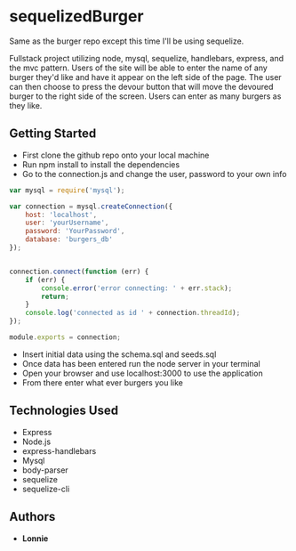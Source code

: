 # sequelizedBurger
Same as the burger repo except this time I'll be using sequelize.

Fullstack project utilizing node, mysql, sequelize, handlebars, express, and the mvc pattern. Users of the site will be able to enter the name of any burger they'd like and have it appear on the left side of the page. The user can then choose to press the devour button that will move the devoured burger to the right side of the screen. Users can enter as many burgers as they like.

## Getting Started
* First clone the github repo onto your local machine
* Run npm install to install the dependencies
* Go to the connection.js and change the user, password to your own info

```javascript
var mysql = require('mysql');

var connection = mysql.createConnection({
	host: 'localhost',
	user: 'yourUsername',
	password: 'YourPassword',
	database: 'burgers_db'
});


connection.connect(function (err) {
	if (err) {
		console.error('error connecting: ' + err.stack);
		return;
	}
	console.log('connected as id ' + connection.threadId);
});

module.exports = connection;

```

* Insert initial data using the schema.sql and seeds.sql
* Once data has been entered run the node server in your terminal
* Open your browser and use localhost:3000 to use the application
* From there enter what ever burgers you like

## Technologies Used 
* Express
* Node.js
* express-handlebars
* Mysql
* body-parser
* sequelize
* sequelize-cli
## Authors
* **Lonnie** 

